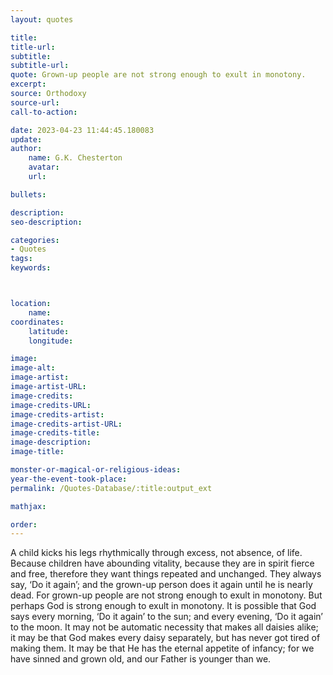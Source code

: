 ```yaml
---
layout: quotes

title:
title-url:
subtitle:
subtitle-url:
quote: Grown-up people are not strong enough to exult in monotony.
excerpt:
source: Orthodoxy
source-url:
call-to-action:

date: 2023-04-23 11:44:45.180083
update:
author:
    name: G.K. Chesterton
    avatar:
    url:

bullets:

description:
seo-description:

categories:
- Quotes
tags:
keywords:



location:
    name:
coordinates:
    latitude:
    longitude:

image:
image-alt:
image-artist:
image-artist-URL:
image-credits:
image-credits-URL:
image-credits-artist:
image-credits-artist-URL:
image-credits-title:
image-description:
image-title:

monster-or-magical-or-religious-ideas:
year-the-event-took-place:
permalink: /Quotes-Database/:title:output_ext

mathjax:

order:
---
```

A child kicks his legs rhythmically through excess, not absence, of life. Because children have abounding vitality, because they are in spirit fierce and free, therefore they want things repeated and unchanged. They always say, ‘Do it again’; and the grown-up person does it again until he is nearly dead. For grown-up people are not strong enough to exult in monotony. But perhaps God is strong enough to exult in monotony. It is possible that God says every morning, ‘Do it again’ to the sun; and every evening, ‘Do it again’ to the moon. It may not be automatic necessity that makes all daisies alike; it may be that God makes every daisy separately, but has never got tired of making them. It may be that He has the eternal appetite of infancy; for we have sinned and grown old, and our Father is younger than we.